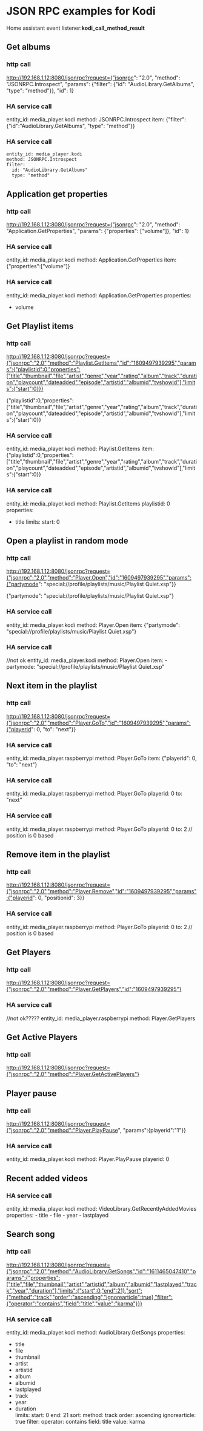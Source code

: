 # JSON RPC examples for Kodi

Home assistant event listener:**kodi_call_method_result**


## Get albums
### http call
http://192.168.1.12:8080/jsonrpc?request={"jsonrpc": "2.0", "method": "JSONRPC.Introspect", "params": {"filter": {"id": "AudioLibrary.GetAlbums", "type": "method"}}, "id": 1}

### HA service call
entity_id: media_player.kodi
method: JSONRPC.Introspect
item: {"filter":{"id":"AudioLibrary.GetAlbums", "type": "method"}}

### HA service call
```
entity_id: media_player.kodi
method: JSONRPC.Introspect
filter:
  id: "AudioLibrary.GetAlbums"
  type: "method"
```

## Application get properties
### http call
http://192.168.1.12:8080/jsonrpc?request={"jsonrpc": "2.0", "method": "Application.GetProperties", "params": {"properties": ["volume"]}, "id": 1}

### HA service call
entity_id: media_player.kodi
method: Application.GetProperties
item: {"properties":["volume"]}

### HA service call
entity_id: media_player.kodi
method: Application.GetProperties
properties:
  - volume


## Get Playlist items
### http call
http://192.168.1.12:8080/jsonrpc?request={"jsonrpc":"2.0","method":"Playlist.GetItems","id":"1609497939295","params":{"playlistid":0,"properties":["title","thumbnail","file","artist","genre","year","rating","album","track","duration","playcount","dateadded","episode","artistid","albumid","tvshowid"],"limits":{"start":0}}}

{"playlistid":0,"properties":["title","thumbnail","file","artist","genre","year","rating","album","track","duration","playcount","dateadded","episode","artistid","albumid","tvshowid"],"limits":{"start":0}}

### HA service call
entity_id: media_player.kodi
method: Playlist.GetItems
item: {"playlistid":0,"properties":["title","thumbnail","file","artist","genre","year","rating","album","track","duration","playcount","dateadded","episode","artistid","albumid","tvshowid"],"limits":{"start":0}}

### HA service call
entity_id: media_player.kodi
method: Playlist.GetItems
playlistid: 0
properties:
  - title
limits:
  start: 0


## Open a playlist in random mode
### http call
http://192.168.1.12:8080/jsonrpc?request={"jsonrpc":"2.0","method":"Player.Open","id":"1609497939295","params":{"partymode": "special://profile/playlists/music/Playlist Quiet.xsp"}}

{"partymode": "special://profile/playlists/music/Playlist Quiet.xsp"}

### HA service call
entity_id: media_player.kodi
method: Player.Open
item: {"partymode": "special://profile/playlists/music/Playlist Quiet.xsp"}

### HA service call
//not ok
entity_id: media_player.kodi
method: Player.Open
item:
	- partymode: "special://profile/playlists/music/Playlist Quiet.xsp"


## Next item in the playlist
### http call
http://192.168.1.12:8080/jsonrpc?request={"jsonrpc":"2.0","method":"Player.GoTo","id":"1609497939295","params":{"playerid": 0, "to": "next"}}

### HA service call
entity_id: media_player.raspberrypi
method: Player.GoTo
item: {"playerid": 0, "to": "next"}

### HA service call
entity_id: media_player.raspberrypi
method: Player.GoTo
playerid: 0
to: "next"

### HA service call
entity_id: media_player.raspberrypi
method: Player.GoTo
playerid: 0
to: 2 // position is 0 based


## Remove item in the playlist
### http call
http://192.168.1.12:8080/jsonrpc?request={"jsonrpc":"2.0","method":"Player.Remove","id":"1609497939295","params":{"playerid": 0, "positionid": 3}}

### HA service call
entity_id: media_player.raspberrypi
method: Player.GoTo
playerid: 0
to: 2 // position is 0 based


## Get Players
### http call
http://192.168.1.12:8080/jsonrpc?request={"jsonrpc":"2.0","method":"Player.GetPlayers","id":"1609497939295"} 

### HA service call
//not ok?????
entity_id: media_player.raspberrypi
method: Player.GetPlayers


## Get Active Players
### http call
http://192.168.1.12:8080/jsonrpc?request={"jsonrpc":"2.0","method":"Player.GetActivePlayers"} 

## Player pause
### http call
http://192.168.1.12:8080/jsonrpc?request={"jsonrpc":"2.0","method":"Player.PlayPause", "params":{playerid":"1"}} 

### HA service call
entity_id: media_player.kodi
method: Player.PlayPause
playerid: 0


## Recent added videos
### HA service call
entity_id: media_player.kodi
method: VideoLibrary.GetRecentlyAddedMovies
properties: 
	  - title
      - file
      - year
      - lastplayed

## Search song
### http call
http://192.168.1.12:8080/jsonrpc?request={"jsonrpc":"2.0","method":"AudioLibrary.GetSongs","id":"1611465047410","params":{"properties":["title","file","thumbnail","artist","artistid","album","albumid","lastplayed","track","year","duration"],"limits":{"start":0,"end":21},"sort":{"method":"track","order":"ascending","ignorearticle":true},"filter":{"operator":"contains","field":"title","value":"karma"}}}

### HA service call
entity_id: media_player.kodi
method: AudioLibrary.GetSongs
properties: 
  - title
  - file
  - thumbnail
  - artist
  - artistid
  - album
  - albumid
  - lastplayed
  - track
  - year
  - duration   
limits:
	start: 0
	end: 21 
sort:
  method: track
  order: ascending
  ignorearticle: true
filter:
	operator: contains
	field: title
	value: karma
